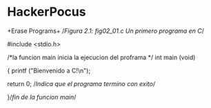 # HackerPocus
+Erase Programs+
/*Figura 2.1: fig02_01.c
  Un primero programa en C*/
  
#include <stdio.h>

/*la funcion main inicia la ejecucion del proframa */
int main (void)

{
printf ("Bienvenido a C!\n");

return 0; /*Indica que el programa termino con exito*/

}/*fin de la funcion main*/

